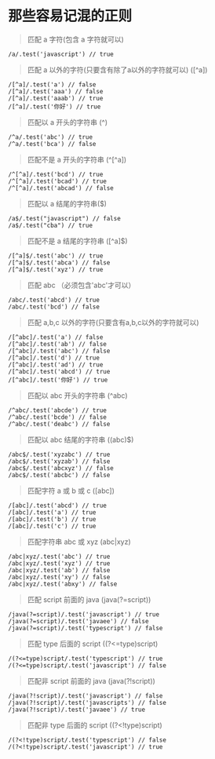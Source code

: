 # 那些容易记混的正则

> 匹配 a 字符(包含 a 字符就可以)
```
/a/.test('javascript') // true
```

> 匹配 a 以外的字符(只要含有除了a以外的字符就可以) ([^a])
```
/[^a]/.test('a') // false
/[^a]/.test('aaa') // false
/[^a]/.test('aaab') // true
/[^a]/.test('你好') // true
```

> 匹配以 a 开头的字符串 (^)
```
/^a/.test('abc') // true
/^a/.test('bca') // false
```

> 匹配不是 a 开头的字符串 (^[^a])
```
/^[^a]/.test('bcd') // true
/^[^a]/.test('bcad') // true
/^[^a]/.test('abcad') // false
```

> 匹配以 a 结尾的字符串($)
```
/a$/.test("javascript") // false
/a$/.test("cba") // true
```

> 匹配不是 a 结尾的字符串 ([^a]$)
```
/[^a]$/.test('abc') // true
/[^a]$/.test('abca') // false
/[^a]$/.test('xyz') // true
```

> 匹配 abc （必须包含'abc'才可以）
```
/abc/.test('abcd') // true
/abc/.test('bcd') // false
```

> 匹配 a,b,c 以外的字符(只要含有a,b,c以外的字符就可以)
```
/[^abc]/.test('a') // false
/[^abc]/.test('ab') // false
/[^abc]/.test('abc') // false
/[^abc]/.test('d') // true
/[^abc]/.test('ad') // true
/[^abc]/.test('abcd') // true
/[^abc]/.test('你好') // true
```

> 匹配以 abc 开头的字符串 (^abc)
```
/^abc/.test('abcde') // true
/^abc/.test('bcde') // false
/^abc/.test('deabc') // false
```

> 匹配以 abc 结尾的字符串 ((abc)$)
```
/abc$/.test('xyzabc') // true
/abc$/.test('xyzab') // false
/abc$/.test('abcxyz') // false
/abc$/.test('abcbc') // false
```

> 匹配字符 a 或 b 或 c ([abc])
```
/[abc]/.test('abcd') // true
/[abc]/.test('a') // true
/[abc]/.test('b') // true
/[abc]/.test('c') // true
```

> 匹配字符串 abc 或 xyz (abc|xyz)
```
/abc|xyz/.test('abc') // true
/abc|xyz/.test('xyz') // true
/abc|xyz/.test('ab') // false
/abc|xyz/.test('xy') // false 
/abc|xyz/.test('abxy') // false
```

> 匹配 script 前面的 java (java(?=script))
```
/java(?=script)/.test('javascript') // true
/java(?=script)/.test('javaee') // false
/java(?=script)/.test('typescript') // false
```

> 匹配 type 后面的 script ((?<=type)script)
```
/(?<=type)script/.test('typescript') // true
/(?<=type)script/.test('javascript') // false
```

> 匹配非 script 前面的 java (java(?!script))
```
/java(?!script)/.test('javascript') // false
/java(?!script)/.test('javascripts') // false
/java(?!script)/.test('javaee') // true
```

> 匹配非 type 后面的 script ((?<!type)script)
```
/(?<!type)script/.test('typescript') // false
/(?<!type)script/.test('javascript') // true
```